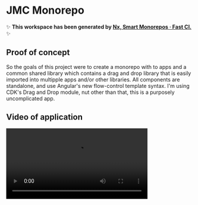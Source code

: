 # JMC Monorepo

✨ **This workspace has been generated by [Nx, Smart Monorepos · Fast CI.](https://nx.dev)** ✨

## Proof of concept

So the goals of this project were to create a monorepo with to apps and a common shared library which contains a drag and drop library that is easily imported into multipple apps and/or other libraries. All components are standalone, and use Angular's new flow-control template syntax. I'm using CDK's Drag and Drop module, nut other than that, this is a purposely uncomplicated app.

## Video of application

<video src='https://imgur.com/dD58QZu' width=380/>

As you can see, the drag and drop works fine.

## The dependency graph

[See the Graph](!https://imgur.com/A1Gbvw0)

## Integrate with editors

Enhance your Nx experience by installing [Nx Console](https://nx.dev/nx-console) for your favorite editor. Nx Console
provides an interactive UI to view your projects, run tasks, generate code, and more! Available for VSCode, IntelliJ and
comes with a LSP for Vim users.

## Start the application

Run `npx nx serve my-app` to start the development server. Happy coding!

## Build for production

Run `npx nx build my-app` to build the application. The build artifacts are stored in the output directory (e.g. `dist/` or `build/`), ready to be deployed.

## Running tasks

To execute tasks with Nx use the following syntax:

```
npx nx <target> <project> <...options>
```

You can also run multiple targets:

```
npx nx run-many -t <target1> <target2>
```

..or add `-p` to filter specific projects

```
npx nx run-many -t <target1> <target2> -p <proj1> <proj2>
```

Targets can be defined in the `package.json` or `projects.json`. Learn more [in the docs](https://nx.dev/features/run-tasks).

## Set up CI!

Nx comes with local caching already built-in (check your `nx.json`). On CI you might want to go a step further.

- [Set up remote caching](https://nx.dev/features/share-your-cache)
- [Set up task distribution across multiple machines](https://nx.dev/nx-cloud/features/distribute-task-execution)
- [Learn more how to setup CI](https://nx.dev/recipes/ci)

## Explore the project graph

Run `npx nx graph` to show the graph of the workspace.
It will show tasks that you can run with Nx.

- [Learn more about Exploring the Project Graph](https://nx.dev/core-features/explore-graph)

## Connect with us!

- [Join the community](https://nx.dev/community)
- [Subscribe to the Nx Youtube Channel](https://www.youtube.com/@nxdevtools)
- [Follow us on Twitter](https://twitter.com/nxdevtools)

##
